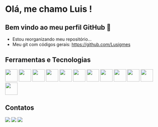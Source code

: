 # Olá, me chamo Luis   ! 
## Bem vindo ao meu perfil GitHub 👋

- Estou reorganizando meu repositório...
- Meu git com códigos gerais: https://github.com/Lusigmes
 
## Ferramentas e Tecnologias
<div>
<img src="https://cdn.jsdelivr.net/gh/devicons/devicon@latest/icons/python/python-original.svg" width="40" height="40"/>
<img src="https://cdn.jsdelivr.net/gh/devicons/devicon@latest/icons/java/java-original.svg" width="40" height="40"/>
<img src="https://cdn.jsdelivr.net/gh/devicons/devicon@latest/icons/kotlin/kotlin-original.svg" width="40" height="40"/>
<img loading="lazy" src="https://cdn.jsdelivr.net/gh/devicons/devicon@latest/icons/spring/spring-original.svg" width="40" height="40"/>
<img loading="lazy" src="https://cdn.jsdelivr.net/gh/devicons/devicon@latest/icons/cplusplus/cplusplus-original.svg" width="40" height="40"/>
<img loading="lazy" src="https://cdn.jsdelivr.net/gh/devicons/devicon@latest/icons/vuejs/vuejs-original.svg" width="40" height="40"/>
<img loading="lazy" src="https://cdn.jsdelivr.net/gh/devicons/devicon@latest/icons/javascript/javascript-original.svg" width="40" height="40"/>     
<img loading="lazy" src="https://cdn.jsdelivr.net/gh/devicons/devicon@latest/icons/html5/html5-original.svg" width="40" height="40"/>       
<img loading="lazy" src="https://cdn.jsdelivr.net/gh/devicons/devicon@latest/icons/css3/css3-original.svg" width="40" height="40"/>       
<img loading="lazy" src="https://cdn.jsdelivr.net/gh/devicons/devicon@latest/icons/postgresql/postgresql-original.svg" width="40" height="40">
<img loading="lazy" src="https://cdn.jsdelivr.net/gh/devicons/devicon@latest/icons/dbeaver/dbeaver-original.svg" width="40" height="40"/>       
<img loading="lazy" src="https://cdn.jsdelivr.net/gh/devicons/devicon@latest/icons/git/git-original.svg" width="40" height="40"/>
</div>

## Contatos
<div>
<a href="https://instagram.com/llusitu/" target="_blank"><img loading="lazy" src="https://img.shields.io/badge/-Instagram-%23E4405F?style=for-the-badge&logo=instagram&logoColor=white" target="_blank"></a>
<a href = "mailto:talkme.lusi@gmail.com"><img loading="lazy" src="https://img.shields.io/badge/Gmail-D14836?style=for-the-badge&logo=gmail&logoColor=white" target="_blank"></a>
<a href="https://www.linkedin.com/in/luis-gomes-54b534265/" target="_blank"><img loading="lazy" src="https://img.shields.io/badge/-LinkedIn-%230077B5?style=for-the-badge&logo=linkedin&logoColor=white" target="_blank"></a>   
</div

  
<hr>

  
